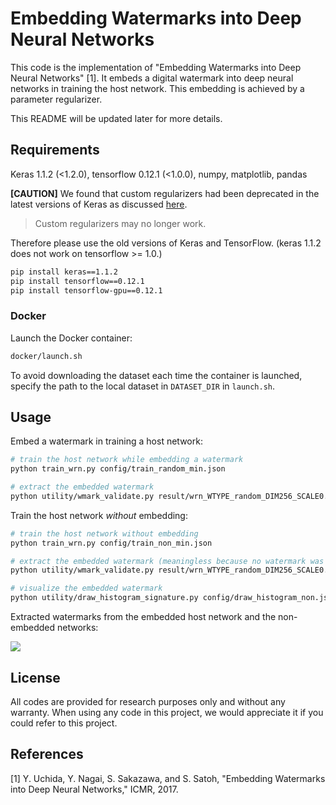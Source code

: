 Embedding Watermarks into Deep Neural Networks
====
This code is the implementation of "Embedding Watermarks into Deep Neural Networks" [1]. It embeds a digital watermark into deep neural networks in training the host network. This embedding is achieved by a parameter regularizer.

This README will be updated later for more details.

## Requirements
Keras 1.1.2 (<1.2.0), tensorflow 0.12.1 (<1.0.0), numpy, matplotlib, pandas

 **[CAUTION]**
We found that custom regularizers had been deprecated in the latest versions of Keras as discussed [here](https://github.com/fchollet/keras/pull/4703).

> Custom regularizers may no longer work.

Therefore please use the old versions of Keras and TensorFlow.
(keras 1.1.2 does not work on tensorflow >= 1.0.)

```sh
pip install keras==1.1.2
pip install tensorflow==0.12.1
pip install tensorflow-gpu==0.12.1
```

### Docker
Launch the Docker container:
```sh
docker/launch.sh
```
To avoid downloading the dataset each time the container is launched, specify the path to the local dataset in `DATASET_DIR` in `launch.sh`.

## Usage
Embed a watermark in training a host network:

```sh
# train the host network while embedding a watermark
python train_wrn.py config/train_random_min.json

# extract the embedded watermark
python utility/wmark_validate.py result/wrn_WTYPE_random_DIM256_SCALE0.01_N1K4B64EPOCH3_TBLK1.weight result/wrn_WTYPE_random_DIM256_SCALE0.01_N1K4B64EPOCH3_TBLK1_layer7_w.npy result/random
```

Train the host network *without* embedding:

```sh
# train the host network without embedding
python train_wrn.py config/train_non_min.json 

# extract the embedded watermark (meaningless because no watermark was embedded)
python utility/wmark_validate.py result/wrn_WTYPE_random_DIM256_SCALE0.01_N1K4B64EPOCH3_TBLK0.weight result/wrn_WTYPE_random_DIM256_SCALE0.01_N1K4B64EPOCH3_TBLK1_layer7_w.npy result/non

# visualize the embedded watermark
python utility/draw_histogram_signature.py config/draw_histogram_non.json hist_signature_non.png
```

Extracted watermarks from the embedded host network and the non-embedded networks:

![](images/hist_signature_non.png)

## License
All codes are provided for research purposes only and without any warranty.
When using any code in this project, we would appreciate it if you could refer to this project.


## References
[1] Y. Uchida, Y. Nagai, S. Sakazawa, and S. Satoh, "Embedding Watermarks into Deep Neural Networks," ICMR, 2017.
